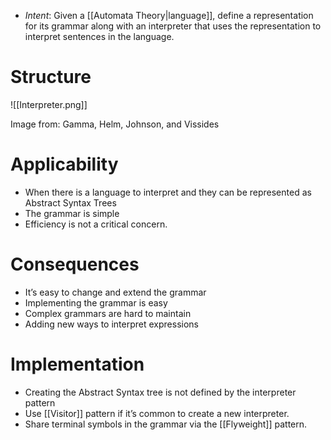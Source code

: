 * *Intent*: Given a [[Automata Theory|language]], define a representation for its grammar along with an interpreter that uses the representation to interpret sentences in the language.
# Structure
![[Interpreter.png]]<figcaption> Image from: Gamma, Helm, Johnson, and Vissides </figcaption>

# Applicability
* When there is a language to interpret and they can be represented as Abstract Syntax Trees
* The grammar is simple
* Efficiency is not a critical concern.

# Consequences
* It’s easy to change and extend the grammar
* Implementing the grammar is easy
* Complex grammars are hard to maintain
* Adding new ways to interpret expressions

# Implementation
* Creating the Abstract Syntax tree is not defined by the interpreter pattern
* Use [[Visitor]] pattern if it’s common to create a new interpreter.
* Share terminal symbols in the grammar via the [[Flyweight]] pattern.